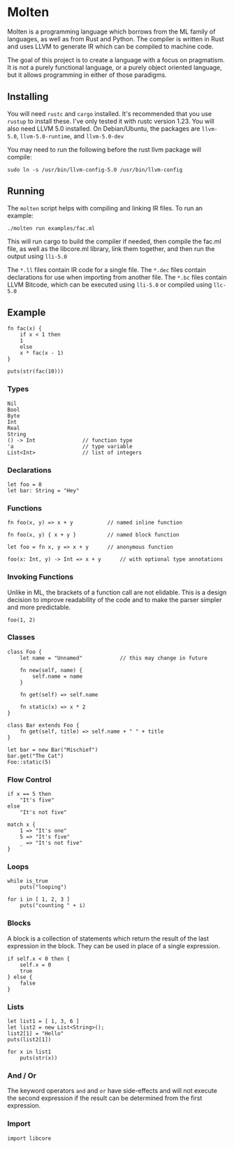  
Molten
======

Molten is a programming language which borrows from the ML family of languages,
as well as from Rust and Python.  The compiler is written in Rust and uses
LLVM to generate IR which can be compiled to machine code.

The goal of this project is to create a language with a focus on pragmatism.
It is not a purely functional language, or a purely object oriented language,
but it allows programming in either of those paradigms.


Installing
----------

You will need `rustc` and `cargo` installed.  It's recommended that you use
`rustup` to install these.  I've only tested it with rustc version 1.23.
You will also need LLVM 5.0 installed.  On Debian/Ubuntu, the packages are
`llvm-5.0`, `llvm-5.0-runtime`, and `llvm-5.0-dev`

You may need to run the following before the rust llvm package will compile:
```
sudo ln -s /usr/bin/llvm-config-5.0 /usr/bin/llvm-config
```

Running
-------

The `molten` script helps with compiling and linking IR files.  To run an example:

```
./molten run examples/fac.ml
```

This will run cargo to build the compiler if needed, then compile the fac.ml
file, as well as the libcore.ml library, link them together, and then run the
output using `lli-5.0`

The `*.ll` files contain IR code for a single file.  The `*.dec` files contain
declarations for use when importing from another file.  The `*.bc` files
contain LLVM Bitcode, which can be executed using `lli-5.0` or compiled using
`llc-5.0`


Example
-------

```
fn fac(x) {
    if x < 1 then
	1
    else
	x * fac(x - 1)
}

puts(str(fac(10)))
```

### Types
```
Nil
Bool
Byte
Int
Real
String
() -> Int               // function type
'a                      // type variable
List<Int>               // list of integers
```

### Declarations
```
let foo = 0
let bar: String = "Hey"
```

### Functions
```
fn foo(x, y) => x + y			// named inline function

fn foo(x, y) { x + y }			// named block function

let foo = fn x, y => x + y		// anonymous function

foo(x: Int, y) -> Int => x + y		// with optional type annotations

```

### Invoking Functions
Unlike in ML, the brackets of a function call are not elidable.  This is a
design decision to improve readability of the code and to make the parser
simpler and more predictable.
```
foo(1, 2)
```

### Classes
```
class Foo {
    let name = "Unnamed"            // this may change in future

    fn new(self, name) {
        self.name = name
    }

    fn get(self) => self.name

    fn static(x) => x * 2
}

class Bar extends Foo {
    fn get(self, title) => self.name + " " + title
}

let bar = new Bar("Mischief")
bar.get("The Cat")
Foo::static(5)
```

### Flow Control
```
if x == 5 then
    "It's five"
else
    "It's not five"

match x {
    1 => "It's one"
    5 => "It's five"
    _ => "It's not five"
}
```

### Loops
```
while is_true
    puts("looping")

for i in [ 1, 2, 3 ]
    puts("counting " + i)
```

### Blocks
A block is a collection of statements which return the result of the last
expression in the block.  They can be used in place of a single expression.
```
if self.x < 0 then {
    self.x = 0
    true
} else {
    false
}
```

### Lists
```
let list1 = [ 1, 3, 6 ]
let list2 = new List<String>();
list2[1] = "Hello"
puts(list2[1])

for x in list1
    puts(str(x))
```

### And / Or
The keyword operators `and` and `or` have side-effects and will not execute
the second expression if the result can be determined from the first
expression.

### Import
```
import libcore
```


